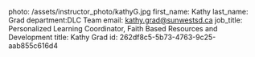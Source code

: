 photo: /assets/instructor_photo/kathyG.jpg
first_name: Kathy
last_name: Grad
department:DLC Team
email: kathy.grad@sunwestsd.ca
job_title: Personalized Learning Coordinator, Faith Based Resources and Development
title: Kathy Grad
id: 262df8c5-5b73-4763-9c25-aab855c616d4
